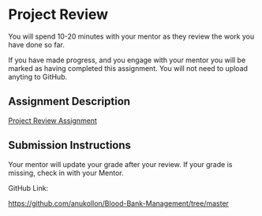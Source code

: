 # Project Review
You will spend 10-20 minutes with your mentor as they review the work you have done so far.

If you have made progress, and you engage with your mentor you will be marked as having completed this assignment. You will not need to upload anyting to GitHub.

## Assignment Description

[Project Review Assignment](https://education.launchcode.org/liftoff/modules/assignments/project-review)

## Submission Instructions
Your mentor will update your grade after your review. If your grade is missing, check in with your Mentor.

GitHub Link:

https://github.com/anukollon/Blood-Bank-Management/tree/master
